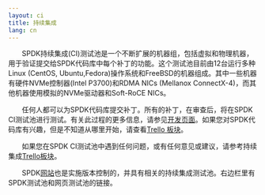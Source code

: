```yaml
---
layout: ci
title: 持续集成
lang: cn
---
```


&#160; &#160; &#160; &#160;SPDK持续集成(CI)测试池是一个不断扩展的机器组，包括虚拟和物理机器，用于验证提交给SPDK代码库中每个补丁的功能。这个测试池目前由12台运行多种Linux (CentOS, Ubuntu,Fedora)操作系统和FreeBSD的机器组成。其中一些机器有硬件NVMe控制器(Intel P3700)和RDMA NICs (Mellanox ConnectX-4)，而其他机器使用模拟的NVMe驱动器和Soft-RoCE NICs。

&#160; &#160; &#160; &#160;任何人都可以为SPDK代码库提交补丁。所有的补丁，在审查后，将在SPDK CI测试池进行测试。有关此过程的更多信息，请参见[开发页面](http://www.spdk.io/development/)。如果您对SPDK代码库有兴趣，但是不知道从哪里开始，请查看[Trello 板块](https://trello.com/b/3DvD85zi/continuous-integration)。

&#160; &#160; &#160; &#160;如果您在SPDK CI测试池中遇到任何问题，或有任何意见或建议，请参考持续集成[Trello板块](https://trello.com/b/3dvd85zi/continuousintegration)。

&#160; &#160; &#160; &#160;SPDK[网站](http://www.spdk.io/)也是实施版本控制的，并具有相关的持续集成测试池。右边栏里有SPDK测试池和网页测试池的链接。

